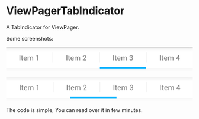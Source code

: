 # ViewPagerTabIndicator
A TabIndicator for ViewPager.

Some screenshots:

![screenshot](docs/img/show1.png)

![screenshot](docs/img/show2.png)

The code is simple, You can read over it in few minutes.
